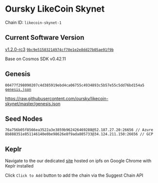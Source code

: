 # Oursky LikeCoin Skynet

Chain ID: `likecoin-skynet-1`

## Current Software Version

[v1.2.0-rc3](https://github.com/likecoin/likecoin-chain/releases/tag/fotan-1.2) [`9bc9e51503214974cf70e1e2e8dd27b05ae91f9b`](https://github.com/likecoin/likecoin-chain/commit/9bc9e51503214974cf70e1e2e8dd27b05ae91f9b)

Base on Cosmos SDK v0.42.11

## Genesis

`00477f298090207c4d385919ebd4ca06755c4934893c5b57e55c5dd76bd154a5`
[`genesis.json`](./genesis.json)

https://raw.githubusercontent.com/oursky/likecoin-skynet/master/genesis.json

## Seed Nodes

```
76a756b05f8566ea3522a3e3859b962426469288@52.187.27.20:26656 // Azure
8b888351e851146140e0be98626e8f9ada805733@34.124.211.150:26656 // GCP
```

## Keplr

Navigate to the our dedicated [site](https://ipfs.io/ipfs/Qme95TC2um4cxqrS1CLxBRWA5R5snftUHEwyWNMBFrVTkb) hosted on ipfs on Google Chrome with Keplr installed

Click `Click to Add` button to add the chain via the Suggest Chain API
